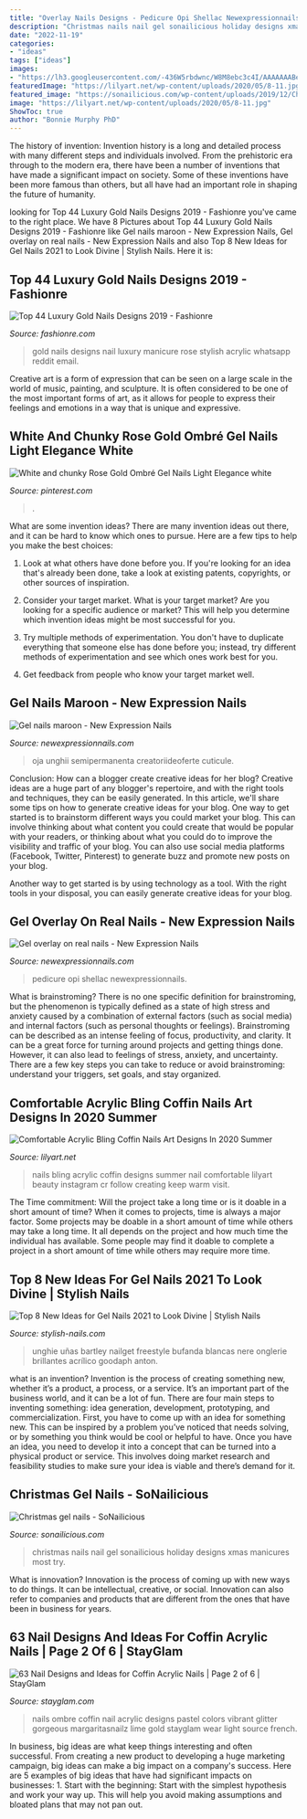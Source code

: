 ```yaml
---
title: "Overlay Nails Designs - Pedicure Opi Shellac Newexpressionnails"
description: "Christmas nails nail gel sonailicious holiday designs xmas manicures most try"
date: "2022-11-19"
categories:
- "ideas"
tags: ["ideas"]
images:
- "https://lh3.googleusercontent.com/-436W5rbdwnc/W8M8ebc3c4I/AAAAAAABefA/Q2IrEcw9Zg41zJFja0ixrY76HAkv3EjOwCHMYCw/s0/An-Awesome-Designs-for-Rose-Gold-Nails.jpg"
featuredImage: "https://lilyart.net/wp-content/uploads/2020/05/8-11.jpg"
featured_image: "https://sonailicious.com/wp-content/uploads/2019/12/Christmas-gel-nails.jpg"
image: "https://lilyart.net/wp-content/uploads/2020/05/8-11.jpg"
ShowToc: true
author: "Bonnie Murphy PhD"
---
```



The history of invention:
Invention history is a long and detailed process with many different steps and individuals involved. From the prehistoric era through to the modern era, there have been a number of inventions that have made a significant impact on society. Some of these inventions have been more famous than others, but all have had an important role in shaping the future of humanity.

	

		
looking for Top 44 Luxury Gold Nails Designs 2019 - Fashionre you've came to the right place. We have 8 Pictures about Top 44 Luxury Gold Nails Designs 2019 - Fashionre like Gel nails maroon - New Expression Nails, Gel overlay on real nails - New Expression Nails and also Top 8 New Ideas for Gel Nails 2021 to Look Divine | Stylish Nails. Here it is:
		
    
## Top 44 Luxury Gold Nails Designs 2019 - Fashionre

<img loading=lazy src="https://lh3.googleusercontent.com/-436W5rbdwnc/W8M8ebc3c4I/AAAAAAABefA/Q2IrEcw9Zg41zJFja0ixrY76HAkv3EjOwCHMYCw/s0/An-Awesome-Designs-for-Rose-Gold-Nails.jpg" onerror="this.onerror=null;this.src='https://tse4.mm.bing.net/th?id=OIP.FU05WF0hEl8qtgujQTaLyAHaHa&amp;pid=15.1';" alt="Top 44 Luxury Gold Nails Designs 2019 - Fashionre">

_Source: fashionre.com_

>gold nails designs nail luxury manicure rose stylish acrylic whatsapp reddit email. 

	

Creative art is a form of expression that can be seen on a large scale in the world of music, painting, and sculpture. It is often considered to be one of the most important forms of art, as it allows for people to express their feelings and emotions in a way that is unique and expressive.

    
## White And Chunky Rose Gold Ombré Gel Nails Light Elegance White

<img loading=lazy src="https://i.pinimg.com/736x/1f/38/e7/1f38e78b63c907851b05a956bcefe5f5.jpg" onerror="this.onerror=null;this.src='https://tse1.mm.bing.net/th?id=OIP.ONDUwTsLBnud03nYptBMpgHaJ3&amp;pid=15.1';" alt="White and chunky Rose Gold Ombré Gel Nails Light Elegance white">

_Source: pinterest.com_

>. 

	

What are some invention ideas?
There are many invention ideas out there, and it can be hard to know which ones to pursue. Here are a few tips to help you make the best choices:
1. Look at what others have done before you. If you're looking for an idea that's already been done, take a look at existing patents, copyrights, or other sources of inspiration.

2. Consider your target market. What is your target market? Are you looking for a specific audience or market? This will help you determine which invention ideas might be most successful for you.

3. Try multiple methods of experimentation. You don't have to duplicate everything that someone else has done before you; instead, try different methods of experimentation and see which ones work best for you.

4. Get feedback from people who know your target market well.

    
## Gel Nails Maroon - New Expression Nails

<img loading=lazy src="https://newexpressionnails.com/wp-content/uploads/2019/02/gel-nails-maroon-1.jpg" onerror="this.onerror=null;this.src='https://tse3.mm.bing.net/th?id=OIP.zAL7xiCP8MWM1ztoluyWLwHaHs&amp;pid=15.1';" alt="Gel nails maroon - New Expression Nails">

_Source: newexpressionnails.com_

>oja unghii semipermanenta creatoriideoferte cuticule. 

	

Conclusion: How can a blogger create creative ideas for her blog?
Creative ideas are a huge part of any blogger's repertoire, and with the right tools and techniques, they can be easily generated. In this article, we'll share some tips on how to generate creative ideas for your blog.
One way to get started is to brainstorm different ways you could market your blog. This can involve thinking about what content you could create that would be popular with your readers, or thinking about what you could do to improve the visibility and traffic of your blog. You can also use social media platforms (Facebook, Twitter, Pinterest) to generate buzz and promote new posts on your blog.

Another way to get started is by using technology as a tool. With the right tools in your disposal, you can easily generate creative ideas for your blog.

    
## Gel Overlay On Real Nails - New Expression Nails

<img loading=lazy src="https://newexpressionnails.com/wp-content/uploads/parser/gel-overlay-on-real-nails-2.JPG" onerror="this.onerror=null;this.src='https://tse1.mm.bing.net/th?id=OIP.rk0rY6qQh_ITgBFE8w-jhQHaHW&amp;pid=15.1';" alt="Gel overlay on real nails - New Expression Nails">

_Source: newexpressionnails.com_

>pedicure opi shellac newexpressionnails. 

	

What is brainstroming?
There is no one specific definition for brainstroming, but the phenomenon is typically defined as a state of high stress and anxiety caused by a combination of external factors (such as social media) and internal factors (such as personal thoughts or feelings). Brainstroming can be described as an intense feeling of focus, productivity, and clarity. It can be a great force for turning around projects and getting things done. However, it can also lead to feelings of stress, anxiety, and uncertainty. There are a few key steps you can take to reduce or avoid brainstroming: understand your triggers, set goals, and stay organized.

    
## Comfortable Acrylic Bling Coffin Nails Art Designs In 2020 Summer

<img loading=lazy src="https://lilyart.net/wp-content/uploads/2020/05/8-11.jpg" onerror="this.onerror=null;this.src='https://tse3.mm.bing.net/th?id=OIP.YAaPUF3z5AQvEWJFq4ONCAHaJt&amp;pid=15.1';" alt="Comfortable Acrylic Bling Coffin Nails Art Designs In 2020 Summer">

_Source: lilyart.net_

>nails bling acrylic coffin designs summer nail comfortable lilyart beauty instagram cr follow creating keep warm visit. 

	

The Time commitment: Will the project take a long time or is it doable in a short amount of time?
When it comes to projects, time is always a major factor. Some projects may be doable in a short amount of time while others may take a long time. It all depends on the project and how much time the individual has available. Some people may find it doable to complete a project in a short amount of time while others may require more time.

    
## Top 8 New Ideas For Gel Nails 2021 To Look Divine | Stylish Nails

<img loading=lazy src="https://stylish-nails.com/wp-content/uploads/2020/05/shellac-nail-designs-2021.jpg" onerror="this.onerror=null;this.src='https://tse1.mm.bing.net/th?id=OIP.Gyt7TxND3jR1PxOCiOJ2-QHaHa&amp;pid=15.1';" alt="Top 8 New Ideas for Gel Nails 2021 to Look Divine | Stylish Nails">

_Source: stylish-nails.com_

>unghie uñas bartley nailget freestyle bufanda blancas nere onglerie brillantes acrílico goodaph anton. 

	

what is an invention?
Invention is the process of creating something new, whether it’s a product, a process, or a service. It’s an important part of the business world, and it can be a lot of fun.
There are four main steps to inventing something: idea generation, development, prototyping, and commercialization. First, you have to come up with an idea for something new. This can be inspired by a problem you’ve noticed that needs solving, or by something you think would be cool or helpful to have. Once you have an idea, you need to develop it into a concept that can be turned into a physical product or service. This involves doing market research and feasibility studies to make sure your idea is viable and there’s demand for it.

    
## Christmas Gel Nails - SoNailicious

<img loading=lazy src="https://sonailicious.com/wp-content/uploads/2019/12/Christmas-gel-nails.jpg" onerror="this.onerror=null;this.src='https://tse3.mm.bing.net/th?id=OIP.TNRaDJzoSCOfov9WPzdbBwHaHa&amp;pid=15.1';" alt="Christmas gel nails - SoNailicious">

_Source: sonailicious.com_

>christmas nails nail gel sonailicious holiday designs xmas manicures most try. 

	

What is innovation?
Innovation is the process of coming up with new ways to do things. It can be intellectual, creative, or social. Innovation can also refer to companies and products that are different from the ones that have been in business for years.

    
## 63 Nail Designs And Ideas For Coffin Acrylic Nails | Page 2 Of 6 | StayGlam

<img loading=lazy src="https://stayglam.com/wp-content/uploads/2019/06/French-Ombre-and-Glitter.jpg" onerror="this.onerror=null;this.src='https://tse1.mm.bing.net/th?id=OIP.ZXPh2y2g2Z-MN6iBZaC_9gHaHM&amp;pid=15.1';" alt="63 Nail Designs and Ideas for Coffin Acrylic Nails | Page 2 of 6 | StayGlam">

_Source: stayglam.com_

>nails ombre coffin nail acrylic designs pastel colors vibrant glitter gorgeous margaritasnailz lime gold stayglam wear light source french. 

	

In business, big ideas are what keep things interesting and often successful. From creating a new product to developing a huge marketing campaign, big ideas can make a big impact on a company's success. Here are 5 examples of big ideas that have had significant impacts on businesses: 1. Start with the beginning: Start with the simplest hypothesis and work your way up. This will help you avoid making assumptions and bloated plans that may not pan out. 
